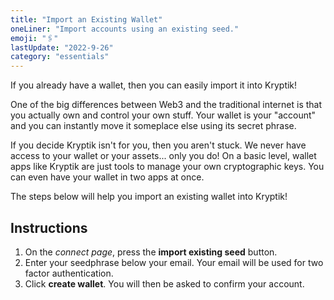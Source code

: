 ```yaml
---
title: "Import an Existing Wallet"
oneLiner: "Import accounts using an existing seed."
emoji: "🖇"
lastUpdate: "2022-9-26"
category: "essentials"
---
```


If you already have a wallet, then you can easily import it into Kryptik!

One of the big differences between Web3 and the traditional internet is that you actually own and control your own stuff. Your wallet is your "account" and you can instantly move it someplace else using its secret phrase.

If you decide Kryptik isn't for you, then you aren't stuck. We never have access to your wallet or your assets... only you do! On a basic level, wallet apps like Kryptik are just tools to manage your own cryptographic keys. You can even have your wallet in two apps at once.

The steps below will help you import an existing wallet into Kryptik!

## Instructions

1. On the _connect page_, press the **import existing seed** button.
2. Enter your seedphrase below your email. Your email will be used for two factor authentication.
3. Click **create wallet**. You will then be asked to confirm your account.
